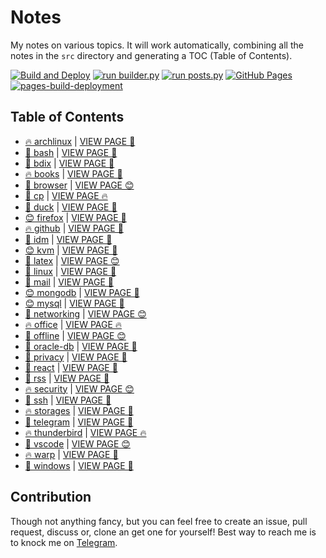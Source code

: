 # Notes

My notes on various topics. It will work automatically, combining all the notes in the `src` directory and generating a TOC (Table of Contents).

[![Build and Deploy](https://github.com/SharafatKarim/notes/actions/workflows/action.yml/badge.svg)](https://github.com/SharafatKarim/notes/actions/workflows/action.yml)
[![run builder.py](https://github.com/SharafatKarim/notes/actions/workflows/action.yml/badge.svg)](https://github.com/SharafatKarim/notes/actions/workflows/action.yml)
[![run posts.py](https://github.com/SharafatKarim/notes/actions/workflows/posts.yml/badge.svg)](https://github.com/SharafatKarim/notes/actions/workflows/posts.yml)
[![GitHub Pages](https://github.com/SharafatKarim/notes/actions/workflows/gh-pages.yml/badge.svg)](https://github.com/SharafatKarim/notes/actions/workflows/gh-pages.yml)
[![pages-build-deployment](https://github.com/SharafatKarim/notes/actions/workflows/pages/pages-build-deployment/badge.svg)](https://github.com/SharafatKarim/notes/actions/workflows/pages/pages-build-deployment)


## Table of Contents

- [🔥 archlinux](src/archlinux.md) | <a href='https://sharafat.is-a.dev/notes/archlinux' target='_blank'>VIEW PAGE 🎸</a>
- [🌈 bash](src/bash.md) | <a href='https://sharafat.is-a.dev/notes/bash' target='_blank'>VIEW PAGE 🎉</a>
- [🌟 bdix](src/bdix.md) | <a href='https://sharafat.is-a.dev/notes/bdix' target='_blank'>VIEW PAGE 🎸</a>
- [🔥 books](src/books.md) | <a href='https://sharafat.is-a.dev/notes/books' target='_blank'>VIEW PAGE 🍕</a>
- [🍕 browser](src/browser.md) | <a href='https://sharafat.is-a.dev/notes/browser' target='_blank'>VIEW PAGE 😊</a>
- [👾 cp](src/cp.md) | <a href='https://sharafat.is-a.dev/notes/cp' target='_blank'>VIEW PAGE 🔥</a>
- [🌟 duck](src/duck.md) | <a href='https://sharafat.is-a.dev/notes/duck' target='_blank'>VIEW PAGE 🌟</a>
- [😊 firefox](src/firefox.md) | <a href='https://sharafat.is-a.dev/notes/firefox' target='_blank'>VIEW PAGE 🌟</a>
- [🔥 github](src/github.md) | <a href='https://sharafat.is-a.dev/notes/github' target='_blank'>VIEW PAGE 🎉</a>
- [🎉 idm](src/idm.md) | <a href='https://sharafat.is-a.dev/notes/idm' target='_blank'>VIEW PAGE 🌈</a>
- [😊 kvm](src/kvm.md) | <a href='https://sharafat.is-a.dev/notes/kvm' target='_blank'>VIEW PAGE 🎉</a>
- [🌟 latex](src/latex.md) | <a href='https://sharafat.is-a.dev/notes/latex' target='_blank'>VIEW PAGE 😊</a>
- [👾 linux](src/linux.md) | <a href='https://sharafat.is-a.dev/notes/linux' target='_blank'>VIEW PAGE 🤖</a>
- [🚀 mail](src/mail.md) | <a href='https://sharafat.is-a.dev/notes/mail' target='_blank'>VIEW PAGE 🌈</a>
- [😊 mongodb](src/mongodb.md) | <a href='https://sharafat.is-a.dev/notes/mongodb' target='_blank'>VIEW PAGE 🌈</a>
- [😊 mysql](src/mysql.md) | <a href='https://sharafat.is-a.dev/notes/mysql' target='_blank'>VIEW PAGE 🤖</a>
- [🌟 networking](src/networking.md) | <a href='https://sharafat.is-a.dev/notes/networking' target='_blank'>VIEW PAGE 😊</a>
- [🔥 office](src/office.md) | <a href='https://sharafat.is-a.dev/notes/office' target='_blank'>VIEW PAGE 🔥</a>
- [🤖 offline](src/offline.md) | <a href='https://sharafat.is-a.dev/notes/offline' target='_blank'>VIEW PAGE 😊</a>
- [🌟 oracle-db](src/oracle-db.md) | <a href='https://sharafat.is-a.dev/notes/oracle-db' target='_blank'>VIEW PAGE 🤖</a>
- [🎸 privacy](src/privacy.md) | <a href='https://sharafat.is-a.dev/notes/privacy' target='_blank'>VIEW PAGE 👾</a>
- [🌟 react](src/react.md) | <a href='https://sharafat.is-a.dev/notes/react' target='_blank'>VIEW PAGE 🌟</a>
- [🎉 rss](src/rss.md) | <a href='https://sharafat.is-a.dev/notes/rss' target='_blank'>VIEW PAGE 🌈</a>
- [🔥 security](src/security.md) | <a href='https://sharafat.is-a.dev/notes/security' target='_blank'>VIEW PAGE 😊</a>
- [🌟 ssh](src/ssh.md) | <a href='https://sharafat.is-a.dev/notes/ssh' target='_blank'>VIEW PAGE 🍕</a>
- [🔥 storages](src/storages.md) | <a href='https://sharafat.is-a.dev/notes/storages' target='_blank'>VIEW PAGE 🎉</a>
- [🌟 telegram](src/telegram.md) | <a href='https://sharafat.is-a.dev/notes/telegram' target='_blank'>VIEW PAGE 🌟</a>
- [🔥 thunderbird](src/thunderbird.md) | <a href='https://sharafat.is-a.dev/notes/thunderbird' target='_blank'>VIEW PAGE 🔥</a>
- [🌟 vscode](src/vscode.md) | <a href='https://sharafat.is-a.dev/notes/vscode' target='_blank'>VIEW PAGE 😊</a>
- [🔥 warp](src/warp.md) | <a href='https://sharafat.is-a.dev/notes/warp' target='_blank'>VIEW PAGE 🎉</a>
- [🤖 windows](src/windows.md) | <a href='https://sharafat.is-a.dev/notes/windows' target='_blank'>VIEW PAGE 🍕</a>

## Contribution

Though not anything fancy, but you can feel free to create an issue, pull request, discuss or, clone an get one for yourself!
Best way to reach me is to knock me on [Telegram](https://t.me/SharafatKarim).

